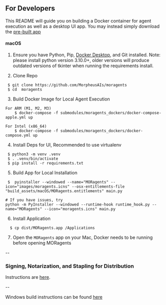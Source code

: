## For Developers

This README will guide you on building a Docker container for agent execution as well as a desktop UI app.
You may instead simply download the [pre-built app](../../README.md)

#### macOS
1. Ensure you have Python, Pip, [Docker Desktop](https://www.docker.com/products/docker-desktop/), and Git installed. Note: please install python version 3.10.0+, older versions will produce outdated versions of tkinter when running the requirements install.


2. Clone Repo
```shell
 $ git clone https://github.com/MorpheusAIs/moragents
 $ cd  moragents
```

3. Build Docker Image for Local Agent Execution

```shell
For ARM (M1, M2, M3) 
    $ docker-compose -f submodules/moragents_dockers/docker-compose-apple.yml up

For Intel (x86_64)
    $ docker-compose -f submodules/moragents_dockers/docker-compose.yml up
```


4. Install Deps for UI, Recommended to use virtualenv
```shell
 $ python3 -m venv .venv
 $ . .venv/bin/activate
 $ pip install -r requirements.txt
```

5. Build App for Local Installation
```shell
 $  pyinstaller --windowed --name="MORagents" --icon="images/moragents.icns" --osx-entitlements-file "build_assets/macOS/MORagents.entitlements" main.py
```
    # If you have issues, try
    python -m PyInstaller --windowed --runtime-hook runtime_hook.py --name="MORagents" --icon="moragents.icns" main.py

6. Install Application 
```shell
  $ cp dist/MORagents.app /Applications
```

7. Open the ```MORagents``` app on your Mac, Docker needs to be running before opening MORagents

--
### Signing, Notarization, and Stapling for Distribution
Instructions are [here](Packaging_Instructions_macOS.md).

--


Windows build instructions can be found [here](../windows/README_WINDOWS_DEV_BUILD.md)

